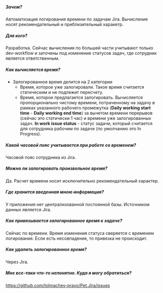 ﻿##### Зачем?
Автоматизация логирования времени по задачам Jira. Вычисления носят рекомендательный и приблизительный харакетр.

##### Для кого?
Разработка. Сейчас вычисления по большей части учитывают только dev-workflow и заточены под изменение статусов задач, где сотрудник является ответственным.

##### Как вычисляется время?
- Залогированное время делится на 2 категории
	- Время, которое уже залогировали. Такое время считается статическим и не подлежит пересчету.
	- Время, которое предлагается залогировать. Вычисляется пропорционально чистому времени, потраченному на задачу в рамках указанного рабочего промежутка (**Daily working start time** - **Daily working end time**) за вычетом времени перерывов (сейчас это статически 1 час) и времени уже залогированных задач. **In work issue status** - статус задачи, который считается для сотрудника рабочим по задаче (по умолчанию это In Progress).

##### Какой часовой пояс учитывается при работе со временем?
Часовой пояс сотрудника из Jira.

##### Можно ли залогировать произвольное время?
Да. Расчет времени носит исключительно рекомендательный характер.

##### Где хранится введенная мною информация?
У приложения нет централизованной постоянной базы. Источником данных является Jira.

##### Как привязывается залогированное время к задаче?
Сейчас по времени. Время изменения статуса сверяется с временем логирования. Если есть несовпадение, то привязка не происходит.

##### Как удалить залогированное время?
Через Jira.

##### Мне все-таки что-то непонятно. Куда я могу обратиться?
https://github.com/tolmachev-pravo/Pet.Jira/issues